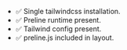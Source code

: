 - ✅ Single tailwindcss installation.
- ✅ Preline runtime present.
- ✅ Tailwind config present.
- ✅ preline.js included in layout.